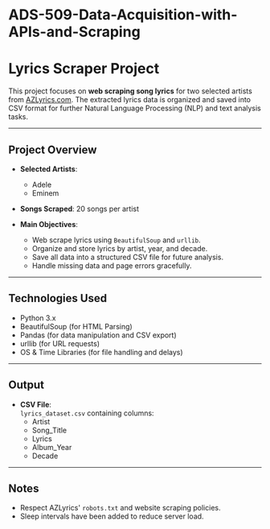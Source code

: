 # ADS-509-Data-Acquisition-with-APIs-and-Scraping

# Lyrics Scraper Project

This project focuses on **web scraping song lyrics** for two selected artists from [AZLyrics.com](https://www.azlyrics.com/). The extracted lyrics data is organized and saved into CSV format for further Natural Language Processing (NLP) and text analysis tasks.

---

## Project Overview

- **Selected Artists**:  
  - Adele  
  - Eminem  

- **Songs Scraped**: 20 songs per artist

- **Main Objectives**:
  - Web scrape lyrics using `BeautifulSoup` and `urllib`.
  - Organize and store lyrics by artist, year, and decade.
  - Save all data into a structured CSV file for future analysis.
  - Handle missing data and page errors gracefully.

---

## Technologies Used

- Python 3.x  
- BeautifulSoup (for HTML Parsing)  
- Pandas (for data manipulation and CSV export)  
- urllib (for URL requests)  
- OS & Time Libraries (for file handling and delays)

---

##  Output

- **CSV File**:  
  `lyrics_dataset.csv` containing columns:  
  - Artist  
  - Song_Title  
  - Lyrics  
  - Album_Year  
  - Decade  

---

## Notes
- Respect AZLyrics' `robots.txt` and website scraping policies.
- Sleep intervals have been added to reduce server load.

